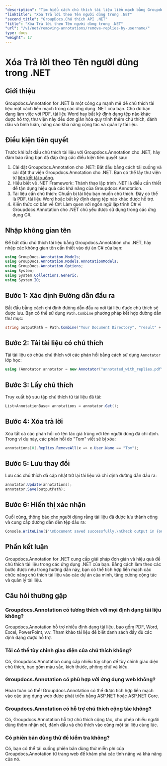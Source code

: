 ```yaml
---
"description": "Tìm hiểu cách chú thích tài liệu liền mạch bằng Groupdocs.Annotation cho .NET. Nâng cao khả năng cộng tác và quản lý tài liệu bằng công cụ mạnh mẽ này."
"linktitle": "Xóa Trả lời theo Tên người dùng trong .NET"
"second_title": "GroupDocs.Chú thích API .NET"
"title": "Xóa Trả lời theo Tên người dùng trong .NET"
"url": "/vi/net/removing-annotations/remove-replies-by-username/"
type: docs
"weight": 17
---
```


# Xóa Trả lời theo Tên người dùng trong .NET

## Giới thiệu
Groupdocs.Annotation for .NET là một công cụ mạnh mẽ để chú thích tài liệu một cách liền mạch trong các ứng dụng .NET của bạn. Cho dù bạn đang làm việc với PDF, tài liệu Word hay bất kỳ định dạng tệp nào khác được hỗ trợ, thư viện này đều đơn giản hóa quy trình thêm chú thích, đánh dấu và bình luận, nâng cao khả năng cộng tác và quản lý tài liệu.
## Điều kiện tiên quyết
Trước khi bắt đầu chú thích tài liệu với Groupdocs.Annotation cho .NET, hãy đảm bảo rằng bạn đã đáp ứng các điều kiện tiên quyết sau:
1. Cài đặt Groupdocs.Annotation cho .NET: Bắt đầu bằng cách tải xuống và cài đặt thư viện Groupdocs.Annotation cho .NET. Bạn có thể lấy thư viện từ [liên kết tải xuống](https://releases.groupdocs.com/annotation/net/).
2. Hiểu biết về .NET Framework: Thành thạo lập trình .NET là điều cần thiết để tận dụng hiệu quả các khả năng của Groupdocs.Annotation.
3. Tài liệu cần chú thích: Chuẩn bị tài liệu bạn muốn chú thích. Đây có thể là PDF, tài liệu Word hoặc bất kỳ định dạng tệp nào khác được hỗ trợ.
4. Kiến thức cơ bản về C#: Làm quen với ngôn ngữ lập trình C# vì Groupdocs.Annotation cho .NET chủ yếu được sử dụng trong các ứng dụng C#.

## Nhập không gian tên
Để bắt đầu chú thích tài liệu bằng Groupdocs.Annotation cho .NET, hãy nhập các không gian tên cần thiết vào dự án C# của bạn:
```csharp
using GroupDocs.Annotation.Models;
using GroupDocs.Annotation.Models.AnnotationModels;
using GroupDocs.Annotation.Options;
using System;
using System.Collections.Generic;
using System.IO;
```
## Bước 1: Xác định Đường dẫn đầu ra
Bắt đầu bằng cách chỉ định đường dẫn đầu ra nơi tài liệu được chú thích sẽ được lưu. Bạn có thể sử dụng `Path.Combine` phương pháp kết hợp đường dẫn thư mục:
```csharp
string outputPath = Path.Combine("Your Document Directory", "result" + Path.GetExtension("input.pdf"));
```
## Bước 2: Tải tài liệu có chú thích
Tải tài liệu có chứa chú thích với các phản hồi bằng cách sử dụng `Annotator` lớp học:
```csharp
using (Annotator annotator = new Annotator("annotated_with_replies.pdf"))
```
## Bước 3: Lấy chú thích
Truy xuất bộ sưu tập chú thích từ tài liệu đã tải:
```csharp
List<AnnotationBase> annotations = annotator.Get();
```
## Bước 4: Xóa trả lời
Xóa tất cả các phản hồi có tên tác giả trùng với tên người dùng đã chỉ định. Trong ví dụ này, các phản hồi do "Tom" viết sẽ bị xóa:
```csharp
annotations[0].Replies.RemoveAll(x => x.User.Name == "Tom");
```
## Bước 5: Lưu thay đổi
Lưu các chú thích đã cập nhật trở lại tài liệu và chỉ định đường dẫn đầu ra:
```csharp
annotator.Update(annotations);
annotator.Save(outputPath);
```
## Bước 6: Hiển thị xác nhận
Cuối cùng, thông báo cho người dùng rằng tài liệu đã được lưu thành công và cung cấp đường dẫn đến tệp đầu ra:
```csharp
Console.WriteLine($"\nDocument saved successfully.\nCheck output in {outputPath}.");
```
## Phần kết luận
Groupdocs.Annotation for .NET cung cấp giải pháp đơn giản và hiệu quả để chú thích tài liệu trong các ứng dụng .NET của bạn. Bằng cách làm theo các bước được nêu trong hướng dẫn này, bạn có thể tích hợp liền mạch các chức năng chú thích tài liệu vào các dự án của mình, tăng cường cộng tác và quản lý tài liệu.
## Câu hỏi thường gặp
### Groupdocs.Annotation có tương thích với mọi định dạng tài liệu không?
Groupdocs.Annotation hỗ trợ nhiều định dạng tài liệu, bao gồm PDF, Word, Excel, PowerPoint, v.v. Tham khảo tài liệu để biết danh sách đầy đủ các định dạng được hỗ trợ.
### Tôi có thể tùy chỉnh giao diện của chú thích không?
Có, Groupdocs.Annotation cung cấp nhiều tùy chọn để tùy chỉnh giao diện chú thích, bao gồm màu sắc, kích thước, phông chữ và kiểu.
### Groupdocs.Annotation có phù hợp với ứng dụng web không?
Hoàn toàn có thể! Groupdocs.Annotation có thể được tích hợp liền mạch vào các ứng dụng web được phát triển bằng ASP.NET hoặc ASP.NET Core.
### Groupdocs.Annotation có hỗ trợ chú thích cộng tác không?
Có, Groupdocs.Annotation hỗ trợ chú thích cộng tác, cho phép nhiều người dùng thêm nhận xét, đánh dấu và chú thích vào cùng một tài liệu cùng lúc.
### Có phiên bản dùng thử để kiểm tra không?
Có, bạn có thể tải xuống phiên bản dùng thử miễn phí của Groupdocs.Annotation từ trang web để khám phá các tính năng và khả năng của nó.